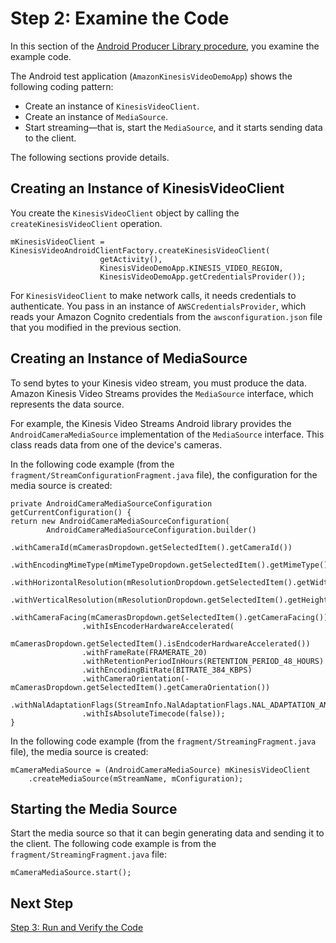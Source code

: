 # Step 2: Examine the Code<a name="producersdk-android-writecode"></a>

In this section of the [Android Producer Library procedure](https://docs.aws.amazon.com/kinesisvideostreams/latest/dg/producer-sdk-android.html), you examine the example code\. 

The Android test application \(`AmazonKinesisVideoDemoApp`\) shows the following coding pattern:
+ Create an instance of `KinesisVideoClient`\.
+ Create an instance of `MediaSource`\.
+ Start streaming—that is, start the `MediaSource`, and it starts sending data to the client\.

The following sections provide details\.

## Creating an Instance of KinesisVideoClient<a name="producersdk-android-review-code-create-client"></a>

You create the `KinesisVideoClient` object by calling the `createKinesisVideoClient` operation\.

```
mKinesisVideoClient = KinesisVideoAndroidClientFactory.createKinesisVideoClient(
                    getActivity(),
                    KinesisVideoDemoApp.KINESIS_VIDEO_REGION,
                    KinesisVideoDemoApp.getCredentialsProvider());
```

For `KinesisVideoClient` to make network calls, it needs credentials to authenticate\. You pass in an instance of `AWSCredentialsProvider`, which reads your Amazon Cognito credentials from the `awsconfiguration.json` file that you modified in the previous section\.

## Creating an Instance of MediaSource<a name="producersdk-android-review-code-create-mediasource"></a>

To send bytes to your Kinesis video stream, you must produce the data\. Amazon Kinesis Video Streams provides the `MediaSource` interface, which represents the data source\.

For example, the Kinesis Video Streams Android library provides the `AndroidCameraMediaSource` implementation of the `MediaSource` interface\. This class reads data from one of the device's cameras\.

In the following code example \(from the `fragment/StreamConfigurationFragment.java` file\), the configuration for the media source is created:

```
private AndroidCameraMediaSourceConfiguration getCurrentConfiguration() {
return new AndroidCameraMediaSourceConfiguration(
        AndroidCameraMediaSourceConfiguration.builder()
                .withCameraId(mCamerasDropdown.getSelectedItem().getCameraId())
                .withEncodingMimeType(mMimeTypeDropdown.getSelectedItem().getMimeType())
                .withHorizontalResolution(mResolutionDropdown.getSelectedItem().getWidth())
                .withVerticalResolution(mResolutionDropdown.getSelectedItem().getHeight())
                .withCameraFacing(mCamerasDropdown.getSelectedItem().getCameraFacing())
                .withIsEncoderHardwareAccelerated(
                        mCamerasDropdown.getSelectedItem().isEndcoderHardwareAccelerated())
                .withFrameRate(FRAMERATE_20)
                .withRetentionPeriodInHours(RETENTION_PERIOD_48_HOURS)
                .withEncodingBitRate(BITRATE_384_KBPS)
                .withCameraOrientation(-mCamerasDropdown.getSelectedItem().getCameraOrientation())
                .withNalAdaptationFlags(StreamInfo.NalAdaptationFlags.NAL_ADAPTATION_ANNEXB_CPD_AND_FRAME_NALS)
                .withIsAbsoluteTimecode(false));
}
```

In the following code example \(from the `fragment/StreamingFragment.java` file\), the media source is created:

```
mCameraMediaSource = (AndroidCameraMediaSource) mKinesisVideoClient
    .createMediaSource(mStreamName, mConfiguration);
```

## Starting the Media Source<a name="producersdk-android-review-code-start-mediasource"></a>

Start the media source so that it can begin generating data and sending it to the client\. The following code example is from the `fragment/StreamingFragment.java` file:

```
mCameraMediaSource.start();
```

## Next Step<a name="producersdk-android-writecode-next"></a>

[Step 3: Run and Verify the Code](producersdk-android-reviewcode.md)
